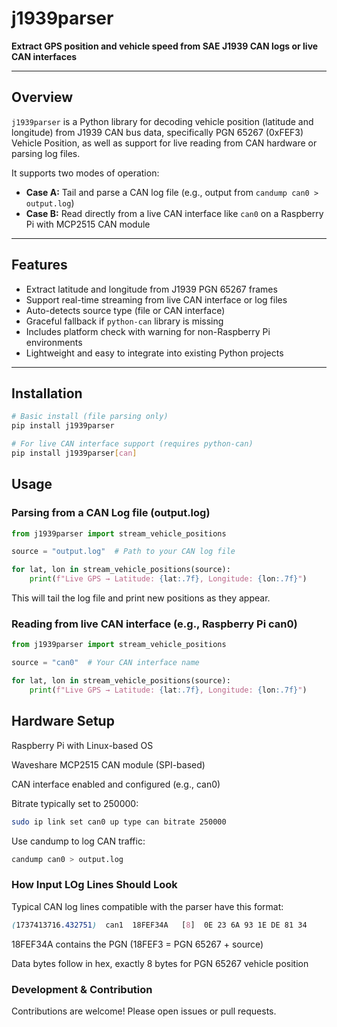 # j1939parser

**Extract GPS position and vehicle speed from SAE J1939 CAN logs or live CAN interfaces**

---

## Overview

`j1939parser` is a Python library for decoding vehicle position (latitude and longitude) from J1939 CAN bus data, specifically PGN 65267 (0xFEF3) Vehicle Position, as well as support for live reading from CAN hardware or parsing log files.

It supports two modes of operation:

- **Case A:** Tail and parse a CAN log file (e.g., output from `candump can0 > output.log`)
- **Case B:** Read directly from a live CAN interface like `can0` on a Raspberry Pi with MCP2515 CAN module

---

## Features

- Extract latitude and longitude from J1939 PGN 65267 frames
- Support real-time streaming from live CAN interface or log files
- Auto-detects source type (file or CAN interface)
- Graceful fallback if `python-can` library is missing
- Includes platform check with warning for non-Raspberry Pi environments
- Lightweight and easy to integrate into existing Python projects

---

## Installation

```bash
# Basic install (file parsing only)
pip install j1939parser

# For live CAN interface support (requires python-can)
pip install j1939parser[can]

```
## Usage

### Parsing from a CAN Log file (output.log)
```python
from j1939parser import stream_vehicle_positions

source = "output.log"  # Path to your CAN log file

for lat, lon in stream_vehicle_positions(source):
    print(f"Live GPS → Latitude: {lat:.7f}, Longitude: {lon:.7f}")

```
This will tail the log file and print new positions as they appear.

### Reading from live CAN interface (e.g., Raspberry Pi can0)
```python
from j1939parser import stream_vehicle_positions

source = "can0"  # Your CAN interface name

for lat, lon in stream_vehicle_positions(source):
    print(f"Live GPS → Latitude: {lat:.7f}, Longitude: {lon:.7f}")
```
## Hardware Setup
Raspberry Pi with Linux-based OS

Waveshare MCP2515 CAN module (SPI-based)

CAN interface enabled and configured (e.g., can0)

Bitrate typically set to 250000:

```bash
sudo ip link set can0 up type can bitrate 250000
```
Use candump to log CAN traffic:
```bash
candump can0 > output.log
```

### How Input LOg Lines Should Look

Typical CAN log lines compatible with the parser have this format:
```scss
(1737413716.432751)  can1  18FEF34A   [8]  0E 23 6A 93 1E DE 81 34
```
18FEF34A contains the PGN (18FEF3 = PGN 65267 + source)

Data bytes follow in hex, exactly 8 bytes for PGN 65267 vehicle position


### Development & Contribution
Contributions are welcome! Please open issues or pull requests.

